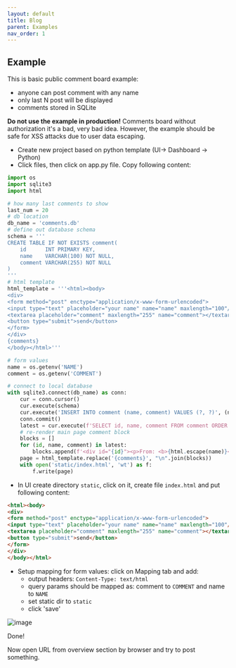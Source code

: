 ```yaml
---
layout: default
title: Blog
parent: Examples
nav_order: 1
---
```

## Example

This is basic public comment board example: 

* anyone can post comment with any name
* only last N post will be displayed
* comments stored in SQLite

**Do not use the example in production!** Comments board without authorization it's a bad, very bad idea.
However, the example should be safe for XSS attacks due to user data escaping.

* Create new project based on python template (UI-> Dashboard -> Python)
* Click files, then click on app.py file. Copy following content:

```python
import os
import sqlite3
import html

# how many last comments to show
last_num = 20
# db location
db_name = 'comments.db'
# define out database schema
schema = '''
CREATE TABLE IF NOT EXISTS comment(
    id      INT PRIMARY KEY,
    name    VARCHAR(100) NOT NULL,
    comment VARCHAR(255) NOT NULL
)
'''
# html template
html_template = '''<html><body>
<div>
<form method="post" enctype="application/x-www-form-urlencoded">
<input type="text" placeholder="your name" name="name" maxlength="100"/><br/>
<textarea placeholder="comment" maxlength="255" name="comment"></textarea><br/>
<button type="submit">send</button>
</form>
</div>
{comments}
</body></html>'''

# form values
name = os.getenv('NAME')  
comment = os.getenv('COMMENT') 

# connect to local database
with sqlite3.connect(db_name) as conn:
    cur = conn.cursor()
    cur.execute(schema)
    cur.execute('INSERT INTO comment (name, comment) VALUES (?, ?)', (name, comment))
    conn.commit()
    latest = cur.execute(f'SELECT id, name, comment FROM comment ORDER BY id DESC LIMIT {last_num}')
    # re-render main page comment block
    blocks = []
    for (id, name, comment) in latest:
        blocks.append(f'<div id="{id}"><p>From: <b>{html.escape(name)}</b></p><p>{html.escape(comment)}</p></div><hr/>')
    page = html_template.replace('{comments}', "\n".join(blocks))
    with open('static/index.html', 'wt') as f:
        f.write(page)
```

* In UI create directory `static`, click on it, create file `index.html` and put following content:

```html
<html><body>
<div>
<form method="post" enctype="application/x-www-form-urlencoded">
<input type="text" placeholder="your name" name="name" maxlength="100"/><br/>
<textarea placeholder="comment" maxlength="255" name="comment"></textarea><br/>
<button type="submit">send</button>
</form>
</div>
</body></html>
```

* Setup mapping for form values: click on Mapping tab and add:
  * output headers: `Content-Type: text/html` 
  * query params should be mapped as: comment to `COMMENT` and name to `NAME`
  * set static dir to `static`
  * click 'save'

![image](https://user-images.githubusercontent.com/6597086/83414645-6e1db100-a450-11ea-9ded-2e5d93ac00f7.png)


Done!

Now open URL from overview section by browser and try to post something.

